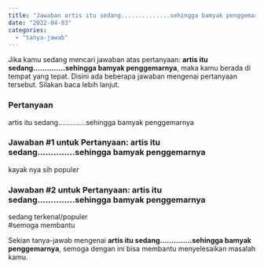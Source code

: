 ```yaml
---
title: "Jawaban artis itu sedang..............sehingga bamyak penggemarnya"
date: "2022-04-03"
categories: 
  - "tanya-jawab"
---
```


Jika kamu sedang mencari jawaban atas pertanyaan: **artis itu sedang..............sehingga bamyak penggemarnya**, maka kamu berada di tempat yang tepat. Disini ada beberapa jawaban mengenai pertanyaan tersebut. Silakan baca lebih lanjut.

### Pertanyaan

artis itu sedang..............sehingga bamyak penggemarnya

### Jawaban #1 untuk Pertanyaan: artis itu sedang..............sehingga bamyak penggemarnya

kayak nya sih populer

### Jawaban #2 untuk Pertanyaan: artis itu sedang..............sehingga bamyak penggemarnya

sedang terkenal/populer  
#semoga membantu

Sekian tanya-jawab mengenai **artis itu sedang..............sehingga bamyak penggemarnya**, semoga dengan ini bisa membantu menyelesaikan masalah kamu.
